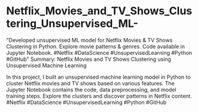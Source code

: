 # Netflix_Movies_and_TV_Shows_Clustering_Unsupervised_ML-
"Developed unsupervised ML model for Netflix Movies &amp; TV Shows Clustering in Python. Explore movie patterns &amp; genres. Code available in Jupyter Notebook. #Netflix #DataScience #UnsupervisedLearning #Python #GitHub"
Summary: Netflix Movies and TV Shows Clustering using Unsupervised Machine Learning

In this project, I built an unsupervised machine learning model in Python to cluster Netflix movies and TV shows based on various features. The Jupyter Notebook contains the code, data preprocessing, and model training steps. Explore the clusters and discover patterns in Netflix content. #Netflix #DataScience #UnsupervisedLearning #Python #GitHub

